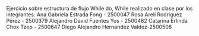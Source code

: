 Ejercicio sobre estructura de flujo While do, While
realizado en clase por los integrantes:
Ana Gabriela Estrada Fong - 2500047
Rosa Arelí Rodriguéz Pérez - 2500379
Alejandro David Fuentes Yos - 2500482
Catarina Erlinda Chox Tzep - 2500647
Diego Alejandro Hernandez Valdez-2500508
